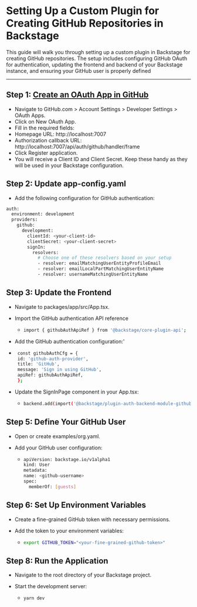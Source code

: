 # Setting Up a Custom Plugin for Creating GitHub Repositories in Backstage
This guide will walk you through setting up a custom plugin in Backstage for creating GitHub repositories. The setup includes configuring GitHub OAuth for authentication, updating the frontend and backend of your Backstage instance, and ensuring your GitHub user is properly defined

------------------------
## Step 1: [Create an OAuth App in GitHub](https://backstage.io/docs/auth/github/provider/)
- Navigate to GitHub.com > Account Settings > Developer Settings > OAuth Apps.
- Click on New OAuth App.
- Fill in the required fields:
- Homepage URL: http://localhost:7007
- Authorization callback URL: http://localhost:7007/api/auth/github/handler/frame
- Click Register application.
- You will receive a Client ID and Client Secret. Keep these handy as they will be used in your Backstage configuration.

## Step 2: Update app-config.yaml
- Add the following configuration for GitHub authentication:
```sh
auth:
  environment: development
  providers:
    github:
      development:
        clientId: <your-client-id>
        clientSecret: <your-client-secret>
        signIn:
          resolvers:
            # Choose one of these resolvers based on your setup
            - resolver: emailMatchingUserEntityProfileEmail
            - resolver: emailLocalPartMatchingUserEntityName
            - resolver: usernameMatchingUserEntityName

```

## Step 3: Update the Frontend
- Navigate to  packages/app/src/App.tsx.
- Import the GitHub authentication API reference
  
  - ``` sh
    import { githubAuthApiRef } from '@backstage/core-plugin-api';

    ```
- Add the GitHub authentication configuration:'
-  ``` sh
    const githubAuthCfg = {
    id: 'github-auth-provider',
    title: 'GitHub',
    message: 'Sign in using GitHub',
    apiRef: githubAuthApiRef,
    };
   ```
- Update the SignInPage component in your App.tsx:
  -   ``` sh
      backend.add(import('@backstage/plugin-auth-backend-module-github-provider'));

      ```
## Step 5: Define Your GitHub User
- Open or create examples/org.yaml.
- Add your GitHub user configuration:
  
  - ``` sh
    apiVersion: backstage.io/v1alpha1
    kind: User
    metadata:
    name: <github-username>
    spec:
      memberOf: [guests]

    ```
## Step 6: Set Up Environment Variables
- Create a fine-grained GitHub token with necessary permissions.
- Add the token to your environment variables:
  
   -   ``` sh
       export GITHUB_TOKEN="<your-fine-grained-github-token>"
        ```
## Step 8: Run the Application
- Navigate to the root directory of your Backstage project.
- Start the development server:
  
  - ``` sh
    yarn dev
    ```
